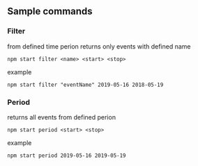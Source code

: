 ## Sample commands

### Filter

from defined time perion <start> <stop> returns only events with defined name

`npm start filter <name> <start> <stop>`

example

`npm start filter "eventName" 2019-05-16 2018-05-19`

### Period

returns all events from defined perion <start> <stop>

`npm start period <start> <stop>`

example

`npm start period 2019-05-16 2019-05-19`